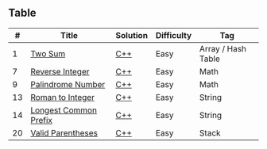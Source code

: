 ## Table
|  #  |      Title      |     Solution    |    Difficulty   | Tag  |
|-----|---------------- | --------------- | --------------- | -----|
|  1  | [Two Sum](https://leetcode.com/problems/two-sum/description/) | [C++](001_Two_Sum.cpp) | Easy | Array / Hash Table |
|  7  | [Reverse Integer](https://leetcode.com/problems/reverse-integer/description/) | [C++](007_Reversed_Integer.cpp) | Easy | Math |
|  9  | [Palindrome Number](https://leetcode.com/problems/palindrome-number/description/) | [C++](009_Palendrome.cpp) | Easy | Math |
| 13  | [Roman to Integer](https://leetcode.com/problems/roman-to-integer/description/) | [C++](013_Roman_To_Integer.cpp) | Easy | String |
| 14  | [Longest Common Prefix](https://leetcode.com/problems/longest-common-prefix/description/) | [C++](014_Longest_Common_Prefix.cpp) | Easy | String |
| 20  | [Valid Parentheses](https://leetcode.com/problems/valid-parentheses/description/) | [C++](020_Valid_Parentheses.cpp) | Easy | Stack |


